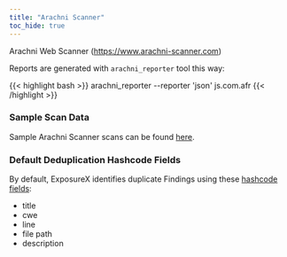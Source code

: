 ```yaml
---
title: "Arachni Scanner"
toc_hide: true
---
```

Arachni Web Scanner (https://www.arachni-scanner.com)

Reports are generated with `arachni_reporter` tool this way:

{{< highlight bash >}}
arachni_reporter --reporter 'json' js.com.afr
{{< /highlight >}}

### Sample Scan Data
Sample Arachni Scanner scans can be found [here](https://github.com/ExposureX/django-ExposureX/tree/master/unittests/scans/arachni).
### Default Deduplication Hashcode Fields
By default, ExposureX identifies duplicate Findings using these [hashcode fields](https://docs.exposurex.com/en/working_with_findings/finding_deduplication/about_deduplication/):

- title
- cwe
- line
- file path
- description
